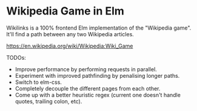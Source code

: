 # Wikipedia Game in Elm

Wikilinks is a 100% frontend Elm implementation of the "Wikipedia game". It'll find a path between any two Wikipedia articles.

https://en.wikipedia.org/wiki/Wikipedia:Wiki_Game

TODOs:
* Improve performance by performing requests in parallel.
* Experiment with improved pathfinding by penalising longer paths.
* Switch to elm-css.
* Completely decouple the different pages from each other.
* Come up with a better heuristic regex (current one doesn't handle quotes, trailing colon, etc).
